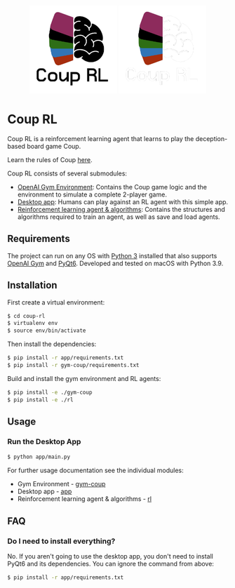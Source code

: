 <p align="center">
    <img src="./img/Coup-RL-logo-dark.png#gh-light-mode-only" width="200px"/>
    <img src="./img/Coup-RL-logo-light.png#gh-dark-mode-only" width="200px"/>
</p>

# Coup RL

Coup RL is a reinforcement learning agent that learns to play the deception-based board game Coup.

Learn the rules of Coup [here](https://www.ultraboardgames.com/coup/game-rules.php).

Coup RL consists of several submodules:
- [OpenAI Gym Environment](./gym-coup): Contains the Coup game logic and the environment to simulate a complete 2-player game.
- [Desktop app](./app): Humans can play against an RL agent with this simple app.
- [Reinforcement learning agent & algorithms](./rl): Contains the structures and algorithms required to train an agent, as well as save and load agents.

## Requirements
The project can run on any OS with [Python 3](https://www.python.org/) installed that also supports [OpenAI Gym](https://gym.openai.com/) and [PyQt6](https://doc.qt.io/qtforpython/).
Developed and tested on macOS with Python 3.9.

## Installation
First create a virtual environment:
```bash
$ cd coup-rl
$ virtualenv env
$ source env/bin/activate
```

Then install the dependencies:
```bash
$ pip install -r app/requirements.txt
$ pip install -r gym-coup/requirements.txt
```

Build and install the gym environment and RL agents:
```bash
$ pip install -e ./gym-coup
$ pip install -e ./rl
```

## Usage
### Run the Desktop App
```bash
$ python app/main.py
```

For further usage documentation see the individual modules:
- Gym Environment - [gym-coup](./gym-coup/README.md)
- Desktop app - [app](./app/README.md)
- Reinforcement learning agent & algorithms - [rl](./rl/README.md)

## FAQ
### Do I need to install everything?
No. If you aren't going to use the desktop app, you don't need to install PyQt6 and its dependencies. You can ignore the command from above:
```bash
$ pip install -r app/requirements.txt
```

